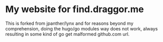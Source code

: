 # My website for find.draggor.me
This is forked from jpanther/lynx and for reasons beyond my comprehension, doing the hugo/go modules way does not work, always resulting in some kind of go get malformed github.com url.
